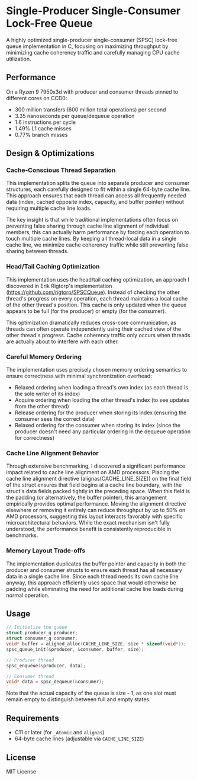 # Single-Producer Single-Consumer Lock-Free Queue

A highly optimized single-producer single-consumer (SPSC) lock-free queue implementation in C, focusing on maximizing throughput by minimizing cache coherency traffic and carefully managing CPU cache utilization.

## Performance

On a Ryzen 9 7950x3d with producer and consumer threads pinned to different cores on CCD0:
- 300 million transfers (600 million total operations) per second
- 3.35 nanoseconds per queue/dequeue operation
- 1.6 instructions per cycle
- 1.49% L1 cache misses
- 0.77% branch misses

## Design & Optimizations

### Cache-Conscious Thread Separation

This implementation splits the queue into separate producer and consumer structures, each carefully designed to fit within a single 64-byte cache line. This approach ensures that each thread can access all frequently needed data (index, cached opposite index, capacity, and buffer pointer) without requiring multiple cache line loads.

The key insight is that while traditional implementations often focus on preventing false sharing through cache line alignment of individual members, this can actually harm performance by forcing each operation to touch multiple cache lines. By keeping all thread-local data in a single cache line, we minimize cache coherency traffic while still preventing false sharing between threads.

### Head/Tail Caching Optimization

This implementation uses the head/tail caching optimization, an approach I discovered in Erik Rigtorp's implementation (https://github.com/rigtorp/SPSCQueue). Instead of checking the other thread's progress on every operation, each thread maintains a local cache of the other thread's position. This cache is only updated when the queue appears to be full (for the producer) or empty (for the consumer).

This optimization dramatically reduces cross-core communication, as threads can often operate independently using their cached view of the other thread's progress. Cache coherency traffic only occurs when threads are actually about to interfere with each other.

### Careful Memory Ordering

The implementation uses precisely chosen memory ordering semantics to ensure correctness with minimal synchronization overhead:
- Relaxed ordering when loading a thread's own index (as each thread is the sole writer of its index)
- Acquire ordering when loading the other thread's index (to see updates from the other thread)
- Release ordering for the producer when storing its index (ensuring the consumer sees the correct data)
- Relaxed ordering for the consumer when storing its index (since the producer doesn't need any particular ordering in the dequeue operation for correctness)

### Cache Line Alignment Behavior

Through extensive benchmarking, I discovered a significant performance impact related to cache line alignment on AMD processors. Placing the cache line alignment directive (alignas(CACHE_LINE_SIZE)) on the final field of the struct ensures that field begins at a cache line boundary, with the struct's data fields packed tightly in the preceding space. When this field is the padding (or alternatively, the buffer pointer), this arrangement empirically provides optimal performance. Moving the alignment directive elsewhere or removing it entirely can reduce throughput by up to 50% on AMD processors, suggesting this layout interacts favorably with specific microarchitectural behaviors. While the exact mechanism isn't fully understood, the performance benefit is consistently reproducible in benchmarks.

### Memory Layout Trade-offs

The implementation duplicates the buffer pointer and capacity in both the producer and consumer structs to ensure each thread has all necessary data in a single cache line. Since each thread needs its own cache line anyway, this approach efficiently uses space that would otherwise be padding while eliminating the need for additional cache line loads during normal operation.

## Usage

```c
// Initialize the queue
struct producer_q producer;
struct consumer_q consumer;
void* buffer = aligned_alloc(CACHE_LINE_SIZE, size * sizeof(void*));
spsc_queue_init(&producer, &consumer, buffer, size);

// Producer thread
spsc_enqueue(&producer, data);

// Consumer thread
void* data = spsc_dequeue(&consumer);
```

Note that the actual capacity of the queue is size - 1, as one slot must remain empty to distinguish between full and empty states.

## Requirements

- C11 or later (for `_Atomic` and `alignas`)
- 64-byte cache lines (adjustable via `CACHE_LINE_SIZE`)

## License

MIT License
